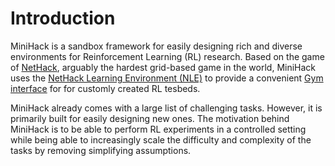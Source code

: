 # Introduction

MiniHack is a sandbox framework for easily designing rich and diverse environments for Reinforcement Learning (RL) research.
Based on the game of [NetHack](./nethack), arguably the hardest grid-based game in the world, MiniHack uses the [NetHack Learning Environment (NLE)](https://github.com/facebookresearch/nle) to provide a convenient [Gym interface](https://github.com/openai/gym) for for customly created RL tesbeds.

MiniHack already comes with a large list of challenging tasks. However, it is primarily built for easily designing new ones. The motivation behind MiniHack is to be able to perform RL experiments in a controlled setting while being able to increasingly scale the difficulty and complexity of the tasks by removing simplifying assumptions.
